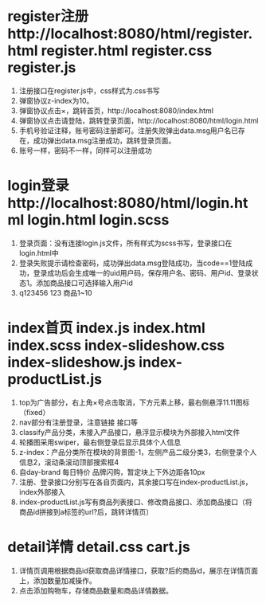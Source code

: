 # register注册 http://localhost:8080/html/register.html register.html register.css register.js
1. 注册接口在register.js中，css样式为.css书写
2. 弹窗协议z-index为10。
3. 弹窗协议点击×，跳转首页，http://localhost:8080/index.html
4. 弹窗协议点击请登陆，跳转登录页面，http://localhost:8080/html/login.html
5. 手机号验证注释，账号密码注册即可。注册失败弹出data.msg用户名已存在，成功弹出data.msg注册成功，跳转登录页面。
6. 账号一样，密码不一样，同样可以注册成功

# login登录 http://localhost:8080/html/login.html login.html login.scss
1. 登录页面：没有连接login.js文件，所有样式为scss书写，登录接口在login.html中
2. 登录失败提示请检查密码，成功弹出data.msg登陆成功，当code==1登陆成功，登录成功后会生成唯一的uid用户码，保存用户名、密码、用户id、登录状态1。添加商品接口可选择输入用户id
3. q123456 123  商品1~10


# index首页 index.js index.html index.scss index-slideshow.css index-slideshow.js index-productList.js
1. top为广告部分，右上角×号点击取消，下方元素上移，最右侧悬浮11.11图标（fixed）
2. nav部分有注册登录，注意链接 接口等
3. classify产品分类，未接入产品接口，悬浮显示模块为外部接入html文件
4. 轮播图采用swiper，最右侧登录后显示具体个人信息
5. z-index：产品分类所在模块的背景图-1，左侧产品二级分类3，右侧登录个人信息2，滚动条滚动顶部搜索框4
6. 自day-brand 每日特价 品牌闪购，暂定块上下外边距各10px
7. 注册、登录接口分别写在各自页面内，其余接口写在index-productList.js，index外部接入
8. index-productList.js写有商品列表接口、修改商品接口、添加商品接口（将商品id拼接到a标签的url?后，跳转详情页）

# detail详情 detail.css cart.js
1. 详情页调用根据商品id获取商品详情接口，获取?后的商品id，展示在详情页面上，添加数量加减操作。
2. 点击添加购物车，存储商品数量和商品详情数据。
